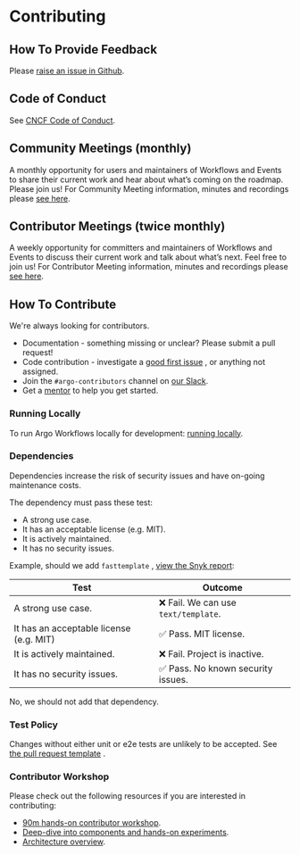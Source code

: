 # Contributing

## How To Provide Feedback

Please [raise an issue in Github](https://github.com/argoproj/argo-workflows/issues).

## Code of Conduct

See [CNCF Code of Conduct](https://github.com/cncf/foundation/blob/master/code-of-conduct.md).

## Community Meetings (monthly)

A monthly opportunity for users and maintainers of Workflows and Events to share their current work and
hear about what’s coming on the roadmap. Please join us! For Community Meeting information, minutes and recordings
please [see here](http://bit.ly/argo-wf-cmty-mtng).

## Contributor Meetings (twice monthly)

A weekly opportunity for committers and maintainers of Workflows and Events to discuss their current work and
talk about what’s next. Feel free to join us! For Contributor Meeting information, minutes and recordings
please [see here](https://bit.ly/argo-data-weekly).

## How To Contribute

We're always looking for contributors.

* Documentation - something missing or unclear? Please submit a pull request!
* Code contribution - investigate
  a [good first issue](https://github.com/argoproj/argo-workflows/issues?q=is%3Aopen+is%3Aissue+label%3A%22good+first+issue%22)
  , or anything not assigned.
* Join the `#argo-contributors` channel on [our Slack](https://argoproj.github.io/community/join-slack).
* Get a [mentor](mentoring.md) to help you get started.

### Running Locally

To run Argo Workflows locally for development: [running locally](running-locally.md).

### Dependencies

Dependencies increase the risk of security issues and have on-going maintenance costs.

The dependency must pass these test:

* A strong use case.
* It has an acceptable license (e.g. MIT).
* It is actively maintained.
* It has no security issues.

Example, should we add `fasttemplate`
, [view the Snyk report](https://snyk.io/advisor/golang/github.com/valyala/fasttemplate):

| Test                                    | Outcome                             |
|-----------------------------------------|-------------------------------------|
| A strong use case.                      | ❌ Fail. We can use `text/template`. |
| It has an acceptable license (e.g. MIT) | ✅ Pass. MIT license.                |
| It is actively maintained.              | ❌ Fail. Project is inactive.        |
| It has no security issues.              | ✅ Pass. No known security issues.   |

No, we should not add that dependency.

### Test Policy

Changes without either unit or e2e tests are unlikely to be accepted.
See [the pull request template](https://github.com/argoproj/argo-workflows/blob/master/.github/pull_request_template.md)
.

### Contributor Workshop

Please check out the following resources if you are interested in contributing:

* [90m hands-on contributor workshop](https://youtu.be/zZv0lNCDG9w).
* [Deep-dive into components and hands-on experiments](https://docs.google.com/presentation/d/1IU0a3unnr3tBRi38Zn3EHQZj3z6yvocfG9x9icRu1LE/edit?usp=sharing).
* [Architecture overview](https://github.com/argoproj/argo-workflows/blob/master/docs/architecture.md).
